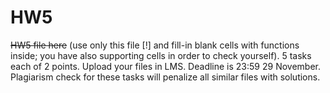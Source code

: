 # HW5

~~HW5 file here~~ \(use only this file \[!\] and fill-in blank cells with functions inside; you have also supporting cells in order to check yourself\). 5 tasks each of 2 points. Upload your files in LMS. Deadline is 23:59 29 November. Plagiarism check for these tasks will penalize all similar files with solutions.

